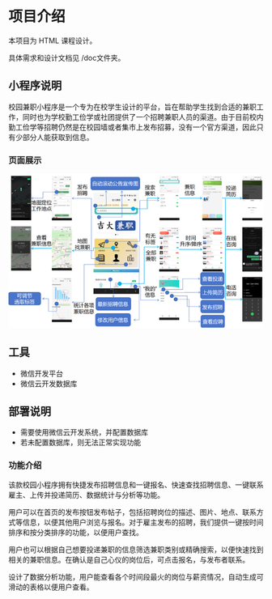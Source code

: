 # 项目介绍
本项目为 HTML 课程设计。

具体需求和设计文档见 /doc文件夹。

## 小程序说明

校园兼职小程序是一个专为在校学生设计的平台，旨在帮助学生找到合适的兼职工作，同时也为学校勤工俭学或社团提供了一个招聘兼职人员的渠道。由于目前校内勤工俭学等招聘仍然是在校园墙或者集市上发布招募，没有一个官方渠道，因此只有少部分人能获取到信息。

### 页面展示

![20241021092823216](./doc/picture.png)


## 工具

- 微信开发平台
- 微信云开发数据库

## 部署说明

- 需要使用微信云开发系统，并配置数据库
- 若未配置数据库，则无法正常实现功能


### 功能介绍

该款校园小程序拥有快捷发布招聘信息和一键报名、快速查找招聘信息、一键联系雇主、上传并投递简历、数据统计与分析等功能。

用户可以在首页的发布按钮发布帖子，包括招聘岗位的描述、图片、地点、联系方式等信息，以便其他用户浏览与报名。对于雇主发布的招聘，我们提供一键按时间排序和按分类排序的功能，以便用户查找。

用户也可以根据自己想要投递兼职的信息筛选兼职类别或精确搜索，以便快速找到相关的兼职信息。在确认是自己心仪的岗位后，可点击报名，与发布者联系。

设计了数据分析功能，用户能查看各个时间段最火的岗位与薪资情况，自动生成可滑动的表格以便用户查看。




 

 

 

 
